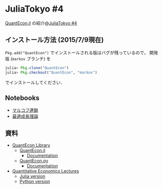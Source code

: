 # JuliaTokyo \#4

[QuantEcon.jl](https://github.com/QuantEcon/QuantEcon.jl)
の紹介@[JuliaTokyo \#4](http://juliatokyo.connpass.com/event/16570/)

## インストール方法 (2015/7/9現在)

`Pkg.add("QuantEcon")` でインストールされる版はバグが残っているので，
開発版 (`markov` ブランチ) を

```julia
julia> Pkg.clone("QuantEcon")
julia> Pkg.checkout("QuantEcon", "markov")
```

でインストールしてください．

## Notebooks

* [マルコフ連鎖](http://nbviewer.ipython.org/github/oyamad/presentations/blob/master/JuliaTokyo04/markov_chain.ipynb)
* [最適成長理論](http://nbviewer.ipython.org/github/oyamad/presentations/blob/master/JuliaTokyo04/optimal_growth.ipynb)

## 資料

* [QuantEcon Library](http://quantecon.org)
  * [QuantEcon.jl](https://github.com/QuantEcon/QuantEcon.jl)
    * [Documentation](http://quantecon.github.io/QuantEcon.jl/)
  * [QuantEcon.py](https://github.com/QuantEcon/QuantEcon.py)
    * [Documentation](http://quanteconpy.readthedocs.org)
* [Quantitative Economics Lectures](http://quant-econ.net)
  * [Julia version](http://quant-econ.net/jl/index.html)
  * [Python version](http://quant-econ.net/py/index.html)

